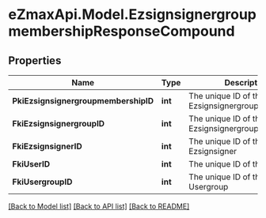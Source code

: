 
# eZmaxApi.Model.EzsignsignergroupmembershipResponseCompound

## Properties

Name | Type | Description | Notes
------------ | ------------- | ------------- | -------------
**PkiEzsignsignergroupmembershipID** | **int** | The unique ID of the Ezsignsignergroupmembership | 
**FkiEzsignsignergroupID** | **int** | The unique ID of the Ezsignsignergroup | 
**FkiEzsignsignerID** | **int** | The unique ID of the Ezsignsigner | [optional] 
**FkiUserID** | **int** | The unique ID of the User | [optional] 
**FkiUsergroupID** | **int** | The unique ID of the Usergroup | [optional] 

[[Back to Model list]](../README.md#documentation-for-models)
[[Back to API list]](../README.md#documentation-for-api-endpoints)
[[Back to README]](../README.md)

